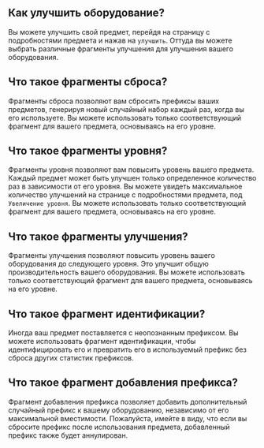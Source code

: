 ## Как улучшить оборудование?

Вы можете улучшить свой предмет, перейдя на страницу с подробностями предмета и нажав на `улучшить`.
Оттуда вы можете выбрать различные фрагменты улучшения для улучшения вашего оборудования.

## Что такое фрагменты сброса?

Фрагменты сброса позволяют вам сбросить префиксы ваших предметов, генерируя новый случайный набор каждый раз, когда вы его используете.
Вы можете использовать только соответствующий фрагмент для вашего предмета, основываясь на его уровне.

## Что такое фрагменты уровня?

Фрагменты уровня позволяют вам повысить уровень вашего предмета.
Каждый предмет может быть улучшен только определенное количество раз в зависимости от его уровня. Вы можете увидеть максимальное количество улучшений на странице с подробностями предмета, под `Увеличение уровня`.
Вы можете использовать только соответствующий фрагмент для вашего предмета, основываясь на его уровне.

## Что такое фрагменты улучшения?

Фрагменты улучшения позволяют повысить уровень вашего оборудования до следующего уровня. Это улучшит общую производительность вашего оборудования.
Вы можете использовать только соответствующий фрагмент для вашего предмета, основываясь на его уровне.

## Что такое фрагмент идентификации?

Иногда ваш предмет поставляется с неопознанным префиксом. Вы можете использовать фрагмент идентификации, чтобы идентифицировать его и превратить его в используемый префикс без сброса других статистик префиксов.

## Что такое фрагмент добавления префикса?

Фрагмент добавления префикса позволяет добавить дополнительный случайный префикс к вашему оборудованию, независимо от его максимальной вместимости.
Пожалуйста, имейте в виду, что если вы сбросите префикс после использования предмета, добавленный префикс также будет аннулирован.

